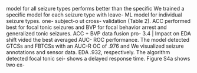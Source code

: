 model for all seizure types performs better than the specific
We trained a specific model for each seizure type with leave- ML model for individual seizure types.
one- subject-o ut cross- validation (Table 2). ACC performed
best for focal tonic seizures and BVP for focal behavior arrest
and generalized tonic seizures. ACC + BVP data fusion pro- 3.4 | Impact on EDA shift
vided the best averaged AUC- ROC performance. The model
detected GTCSs and FBTCSs with an AUC-R OC of .976 and We visualized seizure annotations and sensor data. EDA
.932, respectively. The algorithm detected focal tonic sei- shows a delayed response time. Figure S4a shows two ex-
